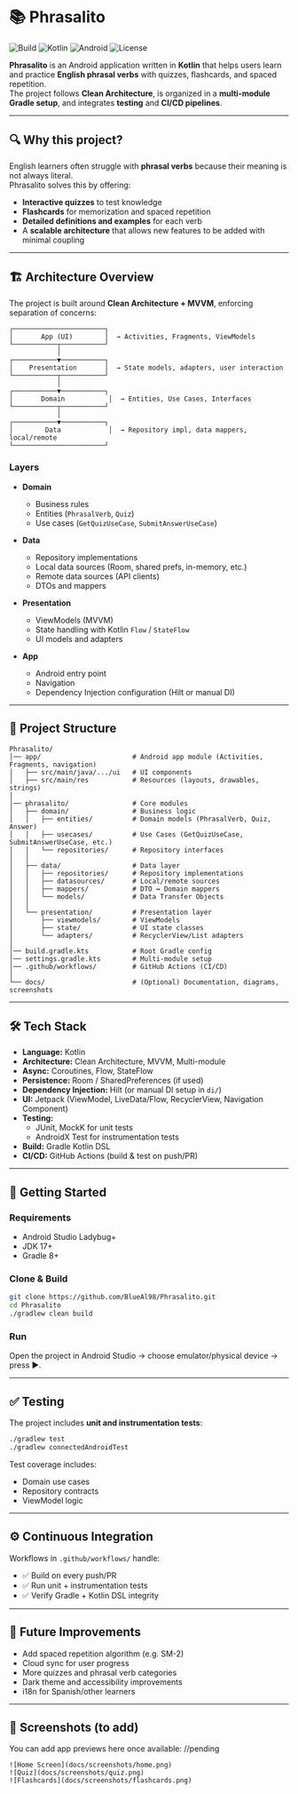 # 📚 Phrasalito

![Build](https://img.shields.io/github/actions/workflow/status/BlueAl98/Phrasalito/gradle.yml?branch=master)
![Kotlin](https://img.shields.io/badge/Kotlin-1.9-blueviolet)
![Android](https://img.shields.io/badge/Android-APP-green)
![License](https://img.shields.io/github/license/BlueAl98/Phrasalito)

**Phrasalito** is an Android application written in **Kotlin** that helps users learn and practice **English phrasal verbs** with quizzes, flashcards, and spaced repetition.  
The project follows **Clean Architecture**, is organized in a **multi-module Gradle setup**, and integrates **testing** and **CI/CD pipelines**.

---

## 🔍 Why this project?

English learners often struggle with **phrasal verbs** because their meaning is not always literal.  
Phrasalito solves this by offering:

- **Interactive quizzes** to test knowledge  
- **Flashcards** for memorization and spaced repetition  
- **Detailed definitions and examples** for each verb  
- A **scalable architecture** that allows new features to be added with minimal coupling  

---

## 🏗️ Architecture Overview

The project is built around **Clean Architecture + MVVM**, enforcing separation of concerns:

```
┌───────────────────────┐
│       App (UI)        │  → Activities, Fragments, ViewModels
└───────────┬───────────┘
            │
┌───────────▼───────────┐
│    Presentation       │  → State models, adapters, user interaction
└───────────┬───────────┘
            │
┌───────────▼───────────┐
│       Domain           │  → Entities, Use Cases, Interfaces
└───────────┬───────────┘
            │
┌───────────▼───────────┐
│        Data            │  → Repository impl, data mappers, local/remote
└───────────────────────┘
```

### Layers

- **Domain**  
  - Business rules  
  - Entities (`PhrasalVerb`, `Quiz`)  
  - Use cases (`GetQuizUseCase`, `SubmitAnswerUseCase`)  

- **Data**  
  - Repository implementations  
  - Local data sources (Room, shared prefs, in-memory, etc.)  
  - Remote data sources (API clients)  
  - DTOs and mappers  

- **Presentation**  
  - ViewModels (MVVM)  
  - State handling with Kotlin `Flow` / `StateFlow`  
  - UI models and adapters  

- **App**  
  - Android entry point  
  - Navigation  
  - Dependency Injection configuration (Hilt or manual DI)  

---

## 📂 Project Structure

```
Phrasalito/
│── app/                       # Android app module (Activities, Fragments, navigation)
│   ├── src/main/java/.../ui   # UI components
│   ├── src/main/res           # Resources (layouts, drawables, strings)
│
│── phrasalito/                # Core modules
│   ├── domain/                # Business logic
│   │   ├── entities/          # Domain models (PhrasalVerb, Quiz, Answer)
│   │   ├── usecases/          # Use Cases (GetQuizUseCase, SubmitAnswerUseCase, etc.)
│   │   └── repositories/      # Repository interfaces
│   │
│   ├── data/                  # Data layer
│   │   ├── repositories/      # Repository implementations
│   │   ├── datasources/       # Local/remote sources
│   │   ├── mappers/           # DTO ↔ Domain mappers
│   │   └── models/            # Data Transfer Objects
│   │
│   └── presentation/          # Presentation layer
│       ├── viewmodels/        # ViewModels
│       ├── state/             # UI state classes
│       └── adapters/          # RecyclerView/List adapters
│
│── build.gradle.kts           # Root Gradle config
│── settings.gradle.kts        # Multi-module setup
│── .github/workflows/         # GitHub Actions (CI/CD)
│
└── docs/                      # (Optional) Documentation, diagrams, screenshots
```

---

## 🛠️ Tech Stack

- **Language:** Kotlin  
- **Architecture:** Clean Architecture, MVVM, Multi-module  
- **Async:** Coroutines, Flow, StateFlow  
- **Persistence:** Room / SharedPreferences (if used)  
- **Dependency Injection:** Hilt (or manual DI setup in `di/`)  
- **UI:** Jetpack (ViewModel, LiveData/Flow, RecyclerView, Navigation Component)  
- **Testing:**  
  - JUnit, MockK for unit tests  
  - AndroidX Test for instrumentation tests  
- **Build:** Gradle Kotlin DSL  
- **CI/CD:** GitHub Actions (build & test on push/PR)  

---

## 🚀 Getting Started

### Requirements
- Android Studio Ladybug+  
- JDK 17+  
- Gradle 8+  

### Clone & Build
```bash
git clone https://github.com/BlueAl98/Phrasalito.git
cd Phrasalito
./gradlew clean build
```

### Run
Open the project in Android Studio → choose emulator/physical device → press ▶️.

---

## ✅ Testing

The project includes **unit and instrumentation tests**:

```bash
./gradlew test
./gradlew connectedAndroidTest
```

Test coverage includes:

- Domain use cases  
- Repository contracts  
- ViewModel logic  

---

## ⚙️ Continuous Integration

Workflows in `.github/workflows/` handle:

- ✅ Build on every push/PR  
- ✅ Run unit + instrumentation tests  
- ✅ Verify Gradle + Kotlin DSL integrity  

---

## 🔮 Future Improvements

- Add spaced repetition algorithm (e.g. SM-2)  
- Cloud sync for user progress  
- More quizzes and phrasal verb categories  
- Dark theme and accessibility improvements  
- i18n for Spanish/other learners  

---

## 📸 Screenshots (to add)

You can add app previews here once available:
//pending

```
![Home Screen](docs/screenshots/home.png)
![Quiz](docs/screenshots/quiz.png)
![Flashcards](docs/screenshots/flashcards.png)
```

